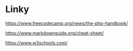 # Linky

https://www.freecodecamp.org/news/the-php-handbook/

https://www.markdownguide.org/cheat-sheet/

https://www.w3schools.com/

